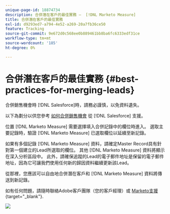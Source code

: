 ```yaml
---
unique-page-id: 18874734
description: 合併潛在客戶的最佳實務 —  [!DNL Marketo Measure]
title: 合併潛在客戶的最佳實務
exl-id: d9293ed7-a794-4e52-a269-20a7fb36ce50
feature: Tracking
source-git-commit: 9e672d0c568ee0b889461bb8ba6fc6333edf31ce
workflow-type: tm+mt
source-wordcount: '185'
ht-degree: 0%

---
```


# 合併潛在客戶的最佳實務 {#best-practices-for-merging-leads}

合併銷售機會時 [!DNL Salesforce]時，請務必謹慎，以免資料遺失。

以下為劃分以供您參考 [如何合併銷售機會](https://help.salesforce.com/s/articleView?id=leads_merge.htm&amp;language=en_US&amp;type=5) 從 [!DNL Salesforce] 支援。

位置 [!DNL Marketo Measure] 需要選擇填入合併記錄中的欄位時進入。 選取主要記錄時，驗證 [!DNL Marketo Measure] 已選取欄位以延續至新記錄。

如果有多個記錄 [!DNL Marketo Measure] 資料，請確定Master Record具有針對第一個建立的Lead所選取的欄位。 其他 [!DNL Marketo Measure] 資料將顯示在深入分析區段中。 此外，請確保追蹤的Lead的電子郵件地址是保留的電子郵件地址，因為它可讓我們使用任何新的歸因資料繼續更新該Lead。

從那裡，您應該可以自由地合併潛在客戶和 [!DNL Marketo Measure] 資料將傳送到新記錄。

如有任何問題，請隨時聯絡Adobe客戶團隊（您的客戶經理）或 [Marketo支援](https://nation.marketo.com/t5/support/ct-p/Support){target="_blank"}.

![](assets/1.jpg)
